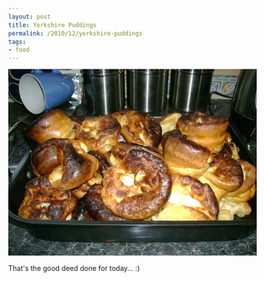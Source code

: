 ```yaml
---
layout: post
title: Yorkshire Puddings
permalink: /2010/12/yorkshire-puddings
tags:
- food
---
```


<img 
  src="/images/2010/yorkshires.jpg" 
  alt="Yorkshires!!!" 
  title="Yorkshires!!!" 
  class="center border" />

That's the good deed done for today... :)
